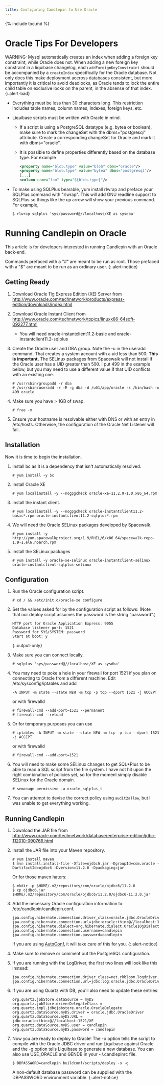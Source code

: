 ```yaml
---
title: Configuring Candlepin to Use Oracle
---
```

{% include toc.md %}

# Oracle Tips For Developers
WARNING: Mysql automatically creates an index when adding a foreign key constraint, while Oracle does not. When adding a new foreign key constraint in a liquibase changelog, each `addForeignKeyConstraint` should be accompanied by a `createIndex` specifically for the Oracle database. Not only does this make deployment accross databases consistent, but more importantly it is critical to avoid deadlocks, as Oracle tends to lock the entire child table on exclusive locks on the parent, in the absense of that index.
{:.alert-bad}

* Everything must be less than 30 characters long.  This restriction includes table names, column names, indexes, foreign keys, etc.
* Liquibase scripts must be written with Oracle in mind.
   * If a script is using a PostgreSQL datatype (e.g. bytea or boolean), make sure to mark the changeSet with the dbms="postgresql" attribute.  Create a corresponding changeSet for Oracle and mark it with dbms="oracle".
   * It is possible to define properties differently based on the database type.  For example

     ```xml
     <property name="blob.type" value="blob" dbms="oracle"/>
     <property name="blob.type" value="bytea" dbms="postgresql"/>
     [...]
     <column name="foo" type="${blob.type}"/>
     ```
* To make using SQLPlus bearable, yum install rlwrap and preface your SQLPlus command with "rlwrap".  This will add GNU readline support to SQLPlus so things like the up arrow will show your previous command.  For example,

  ```console
  $ rlwrap sqlplus 'sys/password@//localhost/XE as sysdba'
  ```

# Running Candlepin on Oracle
This article is for developers interested in running Candlepin with an Oracle back-end.

Commands prefaced with a "#" are meant to be run as root. Those prefaced
with a "$" are meant to be run as an ordinary user.
{:.alert-notice}

## Getting Ready

1. Download Oracle 11g Express Edition (XE) Server from
   <http://www.oracle.com/technetwork/products/express-edition/downloads/index.html>
1. Download Oracle Instant Client from <http://www.oracle.com/technetwork/topics/linuxx86-64soft-092277.html>
   * You will need oracle-instantclient11.2-basic and oracle-instantclient11.2-sqlplus
1. Create the Oracle user and DBA group.  Note the -u in the useradd command.
   That creates a system account with a uid less than 500.  **This is important.**
   The SELinux packages from Spacewalk will not install if the Oracle user has
   a UID greater than 500.  I put 499 in the example below, but you may need to
   use a different value if that UID conflicts with an existing one.

   ```console
   # /usr/sbin/groupadd -r dba
   # /usr/sbin/useradd -r -M -g dba -d /u01/app/oracle -s /bin/bash -u 499 oracle
   ```
1. Make sure you have > 1GB of swap.

   ```console
   # free -m
   ```
1.  Ensure your hostname is resolvable either with DNS or with an entry in
    /etc/hosts. Otherwise, the configuration of the Oracle Net Listener will
    fail.

## Installation
Now it is time to begin the installation.

1. Install bc as it is a dependency that isn't automatically resolved.

   ```console
   # yum install -y bc
   ```
1. Install Oracle XE

   ```console
   # yum localinstall -y --nogpgcheck oracle-xe-11.2.0-1.0.x86_64.rpm
   ```
1. Install the instant client.

   ```console
   # yum localinstall -y --nogpgcheck oracle-instantclient11.2-basic*.rpm oracle-instantclient11.2-sqlplus*.rpm
   ```
1. We will need the Oracle SELinux packages developed by Spacewalk.

   ```console
   # yum install -y http://yum.spacewalkproject.org/1.9/RHEL/6/x86_64/spacewalk-repo-1.9-1.el6.noarch.rpm
   ```
1. Install the SELinux packages

   ```console
   # yum install -y oracle-xe-selinux oracle-instantclient-selinux oracle-instantclient-sqlplus-selinux
   ```

## Configuration
1. Run the Oracle configuration script.

   ```console
   # cd / && /etc/init.d/oracle-xe configure
   ```
1. Set the values asked for by the configuration script as follows: (Note that
   our deploy script assumes the password is the string "password".)

   ```
   HTTP port for Oracle Application Express: 9055
   Database listener port: 1521
   Password for SYS/SYSTEM: password
   Start at boot: y
   ```
   {:.output-only}
1. Make sure you can connect locally.

   ```console
   # sqlplus 'sys/password@//localhost/XE as sysdba'
   ```
1. You may need to poke a hole in your firewall for port 1521 if you plan on
   connecting to Oracle from a different machine.  Edit
   /etc/sysconfig/iptables and add

   ```
   -A INPUT -m state --state NEW -m tcp -p tcp --dport 1521 -j ACCEPT
   ```

   or with firewalld

   ```console
   # firewall-cmd --add-port=1521 --permanent
   # firewall-cmd --reload
   ```
1. Or for temporary purposes you can use

   ```console
   # iptables -A INPUT -m state --state NEW -m tcp -p tcp --dport 1521 -j ACCEPT
   ```

   or with firewalld

   ```console
   # firewall-cmd --add-port=1521
   ```
1. You will need to make some SELinux changes to get SQL*Plus to be able to
   read a SQL script from the file system.  I have not hit upon the right
   combination of policies yet, so for the moment simply disable SELinux for
   the Oracle domain.

   ```console
   # semanage permissive -a oracle_sqlplus_t
   ```
1. You can attempt to devise the correct policy using `audit2allow`, but I was unable to get everything working.

## Running Candlepin
1. Download the JAR file from <http://www.oracle.com/technetwork/database/enterprise-edition/jdbc-112010-090769.html>
1. Install the JAR file into your Maven repository.

   ```console
   # yum install maven
   $ mvn install:install-file -Dfile=ojdbc6.jar -DgroupId=com.oracle -DartifactId=ojdbc6 -Dversion=11.2.0 -Dpackaging=jar
   ```
   
   Or for those maven haters:
   
   ```console
   $ mkdir -p $HOME/.m2/repository/com/oracle/ojdbc6/11.2.0
   $ cp ojdbc6.jar $HOME/.m2/repository/com/oracle/ojdbc6/11.2.0/ojdbc6-11.2.0.jar
   ```
1. Add the necessary Oracle configuration information to /etc/candlepin/candlepin.conf.

   ```properties
   jpa.config.hibernate.connection.driver_class=oracle.jdbc.OracleDriver
   jpa.config.hibernate.connection.url=jdbc:oracle:thin:@//localhost:1521/XE
   jpa.config.hibernate.dialect=org.hibernate.dialect.Oracle10gDialect
   jpa.config.hibernate.connection.username=candlepin
   jpa.config.hibernate.connection.password=candlepin
   ```

   If you are using [AutoConf](auto_conf.html), it will take care of this for you.
   {:.alert-notice}
1. Make sure to remove or comment out the PostgreSQL configuration.
1. If you are running with the LogDriver, the first two lines will look like this instead:

   ```properties
   jpa.config.hibernate.connection.driver_class=net.rkbloom.logdriver.LogDriver
   jpa.config.hibernate.connection.url=jdbc:log:oracle.jdbc.OracleDriver:oracle:thin:@//localhost:1521/XE
   ```
1. If you are using Quartz with DB, you'll also need to update these entries:

   ```properties
   org.quartz.jobStore.dataSource = myDS
   org.quartz.jobStore.driverDelegateClass = org.quartz.impl.jdbcjobstore.oracle.OracleDelegate
   org.quartz.dataSource.myDS.driver = oracle.jdbc.OracleDriver
   org.quartz.dataSource.myDS.URL = jdbc:oracle:thin:@//localhost:1521/XE
   org.quartz.dataSource.myDS.user = candlepin
   org.quartz.dataSource.myDS.password = candlepin
   ```
1. Now you are ready to deploy to Oracle!  The -o option tells the script to
   compile with the Oracle JDBC driver and run Liquibase against Oracle and
   the -g option tells Liquibase to generate a new database.  You can also use
   USE_ORACLE and GENDB in your ~/.candlepinrc file.

   ```console
   $ DBPASSWORD=candlepin buildconf/scripts/deploy -o -g
   ```
   
   A non-default database password can be supplied with the DBPASSWORD environment
   variable.
   {:.alert-notice}
